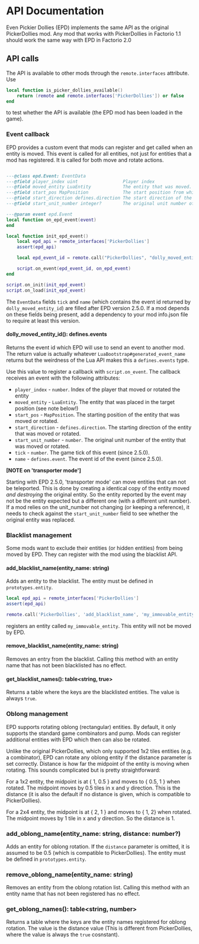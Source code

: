 # API Documentation

Even Pickier Dollies (EPD) implements the same API as the original PickerDollies mod. Any mod that works with PickerDollies in Factorio 1.1 should work the same way with EPD in Factorio 2.0

## API calls

The API is available to other mods through the `remote.interfaces` attribute. Use

```lua
local function is_picker_dollies_available()
    return (remote and remote.interfaces['PickerDollies']) or false
end
```

to test whether the API is available (the EPD mod has been loaded in the game).

### Event callback

EPD provides a custom event that mods can register and get called when an entity is moved. This event is called for all entities, not just for entities that a mod has registered. It is called for both move and rotate actions.

```lua

---@class epd.Event: EventData
---@field player_index uint                 Player index
---@field moved_entity LuaEntity            The entity that was moved. See 'transporter mode' note below
---@field start_pos MapPosition             The start position from which the entity was moved
---@field start_direction defines.direction The start direction of the entity (since 2.5.0)
---@field start_unit_number integer?        The original unit number of the entity (since 2.5.0)

---@param event epd.Event
local function on_epd_event(event)
end

local function init_epd_event()
    local epd_api = remote_interfaces['PickerDollies']
    assert(epd_api)

    local epd_event_id = remote.call("PickerDollies", "dolly_moved_entity_id")

    script.on_event(epd_event_id, on_epd_event)
end

script.on_init(init_epd_event)
script.on_load(init_epd_event)
```

The `EventData` fields `tick` and `name` (which contains the event id returned by `dolly_moved_entity_id`) are filled after EPD version 2.5.0. If a mod depends on these fields being present, add a dependency to your mod info.json file to require at least this version.

#### dolly_moved_entity_id(): defines.events

Returns the event id which EPD will use to send an event to another mod. The return value is actually whatever `LuaBootstrap#generated_event_name` returns but the weirdness of the Lua API makes this a `defines.events` type. 

Use this value to register a callback with `script.on_event`. The callback receives an event with the following attributes:

* `player_index`      - `number`. Index of the player that moved or rotated the entity
* `moved_entity`      - `LuaEntity`. The entity that was placed in the target position (see note below!)
* `start_pos`         - `MapPosition`. The starting position of the entity that was moved or rotated.
* `start_direction`   - `defines.direction`. The starting direction of the entity that was moved or rotated.
* `start_unit_number` - `number`. The original unit number of the entity that was moved or rotated.
* `tick`              - `number`. The game tick of this event (since 2.5.0).
* `name`              - `defines.event`. The event id of the event (since 2.5.0).

__[NOTE on 'transporter mode']__

Starting with EPD 2.5.0, 'transporter mode' can move entities that can not be teleported. This is done by creating a identical copy of the entity moved *and destroying* the original entity. So the entity reported by the event may not be the entity expected but a different one (with a different unit number). If a mod relies on the unit_number not changing (or keeping a reference), it needs to check against the `start_unit_number` field to see whether the original entity was replaced.

### Blacklist management

Some mods want to exclude their entities (or hidden entities) from being moved by EPD. They can register with the mod using the blacklist API.

#### add_blacklist_name(entity_name: string)

Adds an entity to the blacklist. The entity must be defined in `prototypes.entity`.

```lua
local epd_api = remote_interfaces['PickerDollies']
assert(epd_api)

remote.call('PickerDollies', 'add_blacklist_name', 'my_immovable_entity')
```

registers an entity called `my_immovable_entity`. This entity will not be moved by EPD.

#### remove_blacklist_name(entity_name: string)

Removes an entry from the blacklist. Calling this method with an entity name that has not been blacklisted has no effect.

#### get_blacklist_names(): table<string, true>

Returns a table where the keys are the blacklisted entities. The value is always `true`.

### Oblong management

EPD supports rotating oblong (rectangular) entities. By default, it only supports the standard game combinators and pump. Mods can register additional entities with EPD which then can also be rotated.

Unlike the original PickerDollies, which only supported 1x2 tiles entities (e.g. a combinator), EPD can rotate any oblong entity if the distance parameter is set correctly. Distance is how far the midpoint of the entity is moving when rotating. This sounds complicated but is pretty straightforward:

For a 1x2 entity, the midpoint is at { 1, 0.5 } and moves to { 0.5, 1 } when rotated. The midpoint moves by 0.5 tiles in x and y direction. This is the distance (it is also the default if no distance is given, which is compatible to PickerDollies).

For a 2x4 entity, the midpoint is at { 2, 1 } and moves to { 1, 2} when rotated. The midpoint moves by 1 tile in x and y direction. So the distance is 1.

### add_oblong_name(entity_name: string, distance: number?)

Adds an entity for oblong rotation. If the `distance` parameter is omitted, it is assumed to be 0.5 (which is compatible to PickerDollies). The entity must be defined in `prototypes.entity`.

### remove_oblong_name(entity_name: string)

Removes an entity from the oblong rotation list. Calling this method with an entity name that has not been registered has no effect.

### get_oblong_names(): table<string, number>

Returns a table where the keys are the entity names registered for oblong rotation. The value is the distance value (This is different from PickerDollies, where the value is always the `true` cosnstant).